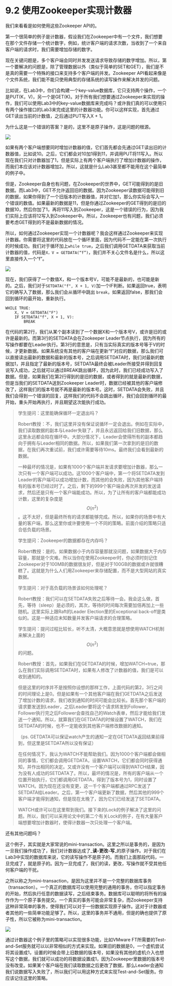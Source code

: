 # 9.2 使用Zookeeper实现计数器

我们来看看是如何使用这些Zookeeper API的。

第一个很简单的例子是计数器，假设我们在Zookeeper中有一个文件，我们想要在那个文件存储一个统计数字，例如，统计客户端的请求次数，当收到了一个来自客户端的请求时，我们需要增加存储的数字。

现在关键问题是，多个客户端会同时并发发送请求导致存储的数字增加。所以，第一个要解决的问题是，除了管理数据以外（类似于简单的SET和GET），我们是不是真的需要一个特殊的接口来支持多个客户端的并发。Zookeeper API看起来像是个文件系统，我们能不能只使用典型的存储系统的读写操作来解决并发的问题。

比如说，在Lab3中，你们会构建一个key-value数据库，它只支持两个操作，一个是PUT(K，V)，另一个是GET(K)。对于所有我们想要通过Zookeeper来实现的操作，我们可以使用Lab3中的key-value数据库来完成吗？或许我们真的可以使用只有两个操作接口的Lab3来完成这里的计数器功能。你可以这样实现，首先通过GET读出当前的计数值，之后通过PUT写入X + 1。

为什么这是一个错误的答案？是的，这里不是原子操作，这是问题的根源。

![](<../.gitbook/assets/image (292).png>)

如果有两个客户端想要同时增加计数器的值，它们首先都会先通过GET读出旧的计数器值，比如说10。之后，它们都会对10加1得到11，并调用PUT将11写入。所以现在我们只对计数器加了1，但是实际上有两个客户端执行了增加计数器的操作，而我们本应该对计数器增加2。所以，这就是什么Lab3甚至都不能用在这个最简单的例子中。

但是，Zookeeper自身也有问题，在Zookeeper的世界中，GET可能得到的是旧数据。而Lab3中，GET不允许返回旧的数据。因为Zookeeper读数据可能得到旧的数据，如果你得到了一个旧版本的计数器值，并对它加1，那么你实际会写入一个错误的数值。如果最新的数据是11，但是你通过Zookeeper的GET得到的是旧的数据10，然后你加了1，再将11写入到Zookeeper，这是一个错误的行为，因为我们实际上应该将12写入到Zookeeper中。所以，Zookeeper也有问题，我们必须要考虑GET得到的不是最新数据的情况。

所以，如何通过Zookeeper实现一个计数器呢？我会这样通过Zookeeper来实现计数器。你需要将这里的代码放在一个循环里面，因为代码不一定能在第一次执行的时候成功。我们对于循环加上`while true`，之后我们调用GETDATA来获取当前计数器的值，代码是`X，V = GETDATA(“f”)`，我们并不关心文件名是什么，所以这里直接传入一个“f”。

![](<../.gitbook/assets/image (293).png>)

现在，我们获得了一个数值X，和一个版本号V，可能不是最新的，也可能是新的。之后，我们对于`SETDATA("f", X + 1, V)`加一个IF判断。如果返回true，表明它的确写入了数据，那么我们会从循环中跳出 `break`，如果返回false，那我们会回到循环的最开始，重新执行。

```
WHILE TRUE:
    X, V = GETDATA("F")
    IF SETDATA("f", X + 1, V):
        BREAK
```

在代码的第2行，我们从某个副本读到了一个数据X和一个版本号V，或许是旧的或许是最新的。而第3行的SETDATA会在Zookeeper Leader节点执行，因为所有的写操作都要在Leader执行。第3行的意思是，只有当实际真实的版本号等于V的时候，才更新数据。如果系统没有其他的客户端在更新“f”对应的数据，那么我们可以直接读出最新的数据和最新的版本号，之后调用SETDATA时，我们对最新的数据加1，并且指定了最新的版本号，SETDATA最终会被Leader所接受并得到回复说写入成功，之后就可以通过BREAK跳出循环，因为此时，我们已经成功写入了数据。但是，如果我们在第2行得到的是旧的数据，或者得到的就是最新的数据，但是当我们的SETDATA送到Zookeeper Leader时，数据已经被其他的客户端修改了，这样我们的版本号就不再是最新的版本号。这时，SETDATA会失败，并且我们会得到一个错误的回复，这样我们的代码不会跳出循环，我们会回到循环的最开始，重头开始再执行，并且期望这次能执行成功。

> 学生提问：这里能确保循环一定退出吗？
>
> Robert教授：不，我们这里并没有保证说循环一定会退出。例如在实际中，我们读取数据的副本与Leader失联了，并且永远返回给我们旧数据，那么这里永远都会陷在循环中。大部分情况下，Leader会使得所有的副本都趋向于拥有与Leader相同的数据。所以，如果我们第一次拿到的是旧的数据，在我们再次重试前，我们或许需要等待10ms。最终我们会看到最新的数据。
>
> 一种最坏的情况是，如果有1000个客户端并发请求要增加计数器，那么一次只有一个客户端可以成功。这1000个客户端中，第一个将SETDATA发到Leader的客户端可以成功增加计数，而其他的会失败，因为其他客户端持有的版本号已经过时了。之后，剩下的999个客户端会再次并发的发送请求，然后还是只有一个客户端能成功。所以，为了让所有的客户端都能成功计数，这里的复杂度是 $$O(n^2)$$ 。这不太好，但是最终所有的请求都能够完成。所以，如果你的场景中有大量的客户端，那么这里你或许要使用一个不同的策略。前面介绍的策略只适合低负载的场景。
>
> 学生提问：Zookeeper的数据都存在内存吗？
>
> Robert教授：是的。如果数据小于内存容量那就没问题，如果数据大于内存容量，那就是个灾难。所以当你在使用Zookeeper时，你必须时刻记住Zookeeper对于100MB的数据很友好，但是对于100GB的数据或许就很糟糕了。这就是为什么人们用Zookeeper来存储配置，而不是大型网站的真实数据。
>
> 学生提问：对于高负载的场景该如何处理呢？
>
> Robert教授：我们可以在SETDATA失败之后等待一会。我会这么做，首先，等待（sleep）是必须的，其次，等待的时间每次需要加倍再加上一些随机。这里实际上跟Raft的Leader Election里的Exceptional back-off是类似的。这是一种适应未知数量并发客户端请求的合理策略。
>
> 学生提问：提问过程比较长，听不太清，大概意思就是想使用WATCH机制来解决上面的 $$O(n^2)$$ 的问题。
>
> Robert教授：首先，如果我们在GETDATA的时候，增加WATCH=true，那么在我们实际调用SETDATA时，如果有人修改了计数器的值，我们是可以收到通知的。
>
> 但是这里的时序并不是按照你设想的那样工作，上面代码的第2，3行之间的时间理论上是0。但是如果有一个其他客户端在我们GETDATA之后发送了增加计数的请求，我们收到通知的时间可能会比较长。首先那个客户端的请求要发送到Leader，之后Leader要将这个请求转发到Follower，Follower执行完之后Follower会查找自己的Watch表单，然后才能给我们发送一个通知。所以，就算我们在GETDATA的时候设置了WATCH，我们在SETDATA的时候，也不一定能收到其他客户端修改数据的通知。
> 
> （ps. GETDATA可以保证watch产生的通知一定在GETDATA返回结果前得到，但这里是SETDATA所以没有保证）
>
> 在任何情况下，我认为WATCH不能帮助我们。因为1000个客户端都会做相同的事情，它们都会调用GETDATA，设置WATCH，它们都会同时获得通知，并作出相同的决定。又或许没有一个客户端可以得到WATCH结果，因为没有人成功的SETDATA了。所以，最坏的情况是，所有的客户端从一个位置开始执行，它们都调用GETDATA，得到了版本号为1，同时设置了WATCH。因为现在还没有变更，这一千个客户端都通过RPC发送了SETDATA给Leader。之后，第一个客户端更新了数据，然后其他的999个客户端才能得到通知，但是现在太晚了，因为它们已经发送了SETDATA。
>
> WATCH或许可以在这里帮到我们。接下来的Lock的例子解决了这里的问题。所以，我们可以采用论文中的第二个有关Lock的例子，在有大量客户端想要增加计数器时，使得计数器一次只处理一个客户端。

还有其他问题吗？

这个例子，其实就是大家常说的mini-transaction。这里之所以是事务的，是因为一旦我们操作成功了，我们对计数器达成了_**读-更改-写**_的原子操作。对于我们在Lab3中实现的数据库来说，它的读写操作不是原子的。而我们上面那段代码，一旦完成了，就是原子的。因为一旦完成了，我们的读，更改，写操作就不受其他任何客户端的干扰。

之所以称之为mini-transaction，是因为这里并不是一个完整的数据库事务（transaction）。一个真正的数据库可以使用完整的通用的事务，你可以指定事务的开始，然后执行任意的数据读写，之后结束事务。数据库可以聪明的将所有的操作作为一个原子事务提交。一个真实的事务可能会非常复杂，而Zookeeper支持这种非常简单的事务，使得我们可以对于一份数据实现原子操作。这对于计数器或者其他的一些简单功能足够了。所以，这里的事务并不通用，但是的确也提供了原子性，所以它被称为mini-transaction。

![](<../.gitbook/assets/image (296).png>)

通过计数器这个例子里的策略可以实现很多功能，比如VMware FT所需要的Test-and-Set服务就可以以非常相似的方式来实现。如果旧的数据是0，一个虚机尝试将其设置成1，设置的时候会带上旧数据的版本号，如果没有其他的虚机介入也想写这个数据，我们就可以成功的将数据设置成1，因为Zookeeper里数据的版本号没有改变。如果某个客户端在我们读取数据之后更改了数据，那么Leader会通知我们说数据写入失败了，所以我们可以用这种方式来实现Test-and-Set服务。你应该记住这里的策略。

